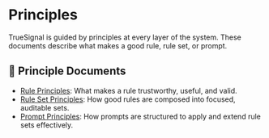 # Principles

TrueSignal is guided by principles at every layer of the system. These documents describe what makes a good rule, rule set, or prompt.

## 📐 Principle Documents

- [Rule Principles](rule.md): What makes a rule trustworthy, useful, and valid.
- [Rule Set Principles](rule_set.md): How good rules are composed into focused, auditable sets.
- [Prompt Principles](prompt.md): How prompts are structured to apply and extend rule sets effectively.

